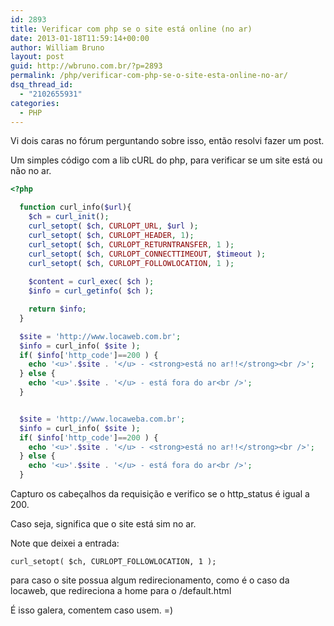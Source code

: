 ```yaml
---
id: 2893
title: Verificar com php se o site está online (no ar)
date: 2013-01-18T11:59:14+00:00
author: William Bruno
layout: post
guid: http://wbruno.com.br/?p=2893
permalink: /php/verificar-com-php-se-o-site-esta-online-no-ar/
dsq_thread_id:
  - "2102655931"
categories:
  - PHP
---
```

Vi dois caras no fórum perguntando sobre isso, então resolvi fazer um post.

Um simples código com a lib cURL do php, para verificar se um site está ou não no ar.

``` php
<?php

  function curl_info($url){
    $ch = curl_init();
    curl_setopt( $ch, CURLOPT_URL, $url );
    curl_setopt( $ch, CURLOPT_HEADER, 1);
    curl_setopt( $ch, CURLOPT_RETURNTRANSFER, 1 );
    curl_setopt( $ch, CURLOPT_CONNECTTIMEOUT, $timeout );
    curl_setopt( $ch, CURLOPT_FOLLOWLOCATION, 1 );
        
    $content = curl_exec( $ch );
    $info = curl_getinfo( $ch );

    return $info;
  }

  $site = 'http://www.locaweb.com.br';
  $info = curl_info( $site );
  if( $info['http_code']==200 ) {
    echo '<u>'.$site . '</u> - <strong>está no ar!!</strong><br />';
  } else {
    echo '<u>'.$site . '</u> - está fora do ar<br />';
  }


  $site = 'http://www.locaweba.com.br';
  $info = curl_info( $site );
  if( $info['http_code']==200 ) {
    echo '<u>'.$site . '</u> - <strong>está no ar!!</strong><br />';
  } else {
    echo '<u>'.$site . '</u> - está fora do ar<br />';
  }

```

Capturo os cabeçalhos da requisição e verifico se o http_status é igual a 200.
  
Caso seja, significa que o site está sim no ar.

Note que deixei a entrada:
  
`curl_setopt( $ch, CURLOPT_FOLLOWLOCATION, 1 );`
  
para caso o site possua algum redirecionamento, como é o caso da locaweb, que redireciona a home para o /default.html

É isso galera, comentem caso usem. =)